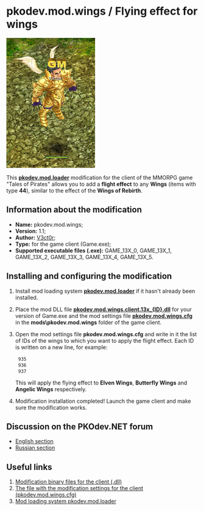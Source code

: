 # pkodev.mod.wings / **Flying effect for wings**

![Flying effect](https://raw.githubusercontent.com/V3ct0r1024/pkodev.mod.wings/master/img/3.png)

This [**pkodev.mod.loader**](https://github.com/V3ct0r1024/pkodev.mod.loader) modification for the client of the MMORPG game "Tales of Pirates" allows you to add a **flight effect** to any **Wings** (items with type **44**), similar to the effect of the **Wings of Rebirth**.

## Information about the modification

-   **Name:**  pkodev.mod.wings;
-   **Version:**  1.1;
-   **Author:**  [V3ct0r](https://github.com/V3ct0r1024);
-   **Type:** for the game client (Game.exe);
-   **Supported executable files (.exe):**  GAME_13X_0, GAME_13X_1, GAME_13X_2, GAME_13X_3, GAME_13X_4, GAME_13X_5.

## Installing and configuring the modification

1. Install mod loading system [**pkodev.mod.loader**](https://github.com/V3ct0r1024/pkodev.mod.loader) if it hasn't already been installed.
2. Place the mod DLL file **[pkodev.mod.wings.client.13x_{ID}.dll](https://github.com/V3ct0r1024/pkodev.mod.wings/releases/)** for your version of Game.exe and the mod settings file **[pkodev.mod.wings.cfg](https://github.com/V3ct0r1024/pkodev.mod.wings/blob/master/cfg/pkodev.mod.wings.cfg)** in the **mods\pkodev.mod.wings** folder of the game client.
3. Open the mod settings file **pkodev.mod.wings.cfg** and write in it the list of IDs of the wings to which you want to apply the flight effect. Each ID is written on a new line, for example:

		935
		936
		937 
	This will apply the flying effect to **Elven Wings**, **Butterfly Wings** and **Angelic Wings** respectively.
4. Modification installation completed! Launch the game client and make sure the modification works.

## Discussion on the PKOdev.NET forum

 - [English section](https://pkodev.net/topic/6008-flying-effect-for-wings/)
 - [Russian section](https://pkodev.net/topic/6006-%D1%8D%D1%84%D1%84%D0%B5%D0%BA%D1%82-%D0%BF%D0%BE%D0%BB%D0%B5%D1%82%D0%B0-%D0%B4%D0%BB%D1%8F-%D0%BA%D1%80%D1%8B%D0%BB%D1%8C%D0%B5%D0%B2/)

## Useful links
 
1. [Modification binary files for the client (.dll)](https://github.com/V3ct0r1024/pkodev.mod.wings/releases)
2. [The file with the modification settings for the client (pkodev.mod.wings.cfg)](https://github.com/V3ct0r1024/pkodev.mod.wings/blob/master/cfg/pkodev.mod.wings.cfg)
3. [Mod loading system pkodev.mod.loader](https://github.com/V3ct0r1024/pkodev.mod.loader)
